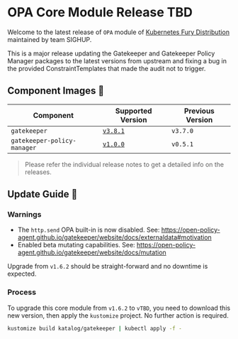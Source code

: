
# OPA Core Module Release TBD

Welcome to the latest release of `OPA` module of [Kubernetes Fury Distribution](https://github.com/sighupio/fury-distribution) maintained by team SIGHUP.

This is a major release updating the Gatekeeper and Gatekeeper Policy Manager packages to the latest versions from upstream and fixing a bug in the provided ConstraintTemplates that made the audit not to trigger.

## Component Images 🚢

| Component                   | Supported Version                                                                     | Previous Version |
|-----------------------------|---------------------------------------------------------------------------------------|------------------|
| `gatekeeper`                | [`v3.8.1`](https://github.com/open-policy-agent/gatekeeper/releases/tag/v3.7.0)       | `v3.7.0`         |
| `gatekeeper-policy-manager` | [`v1.0.0`](https://github.com/sighupio/gatekeeper-policy-manager/releases/tag/v0.5.1) | `v0.5.1`         |

> Please refer the individual release notes to get a detailed info on the releases.

## Update Guide 🦮

### Warnings

- The `http.send` OPA built-in is now disabled. See: <https://open-policy-agent.github.io/gatekeeper/website/docs/externaldata#motivation>
- Enabled beta mutating capabilities. See: <https://open-policy-agent.github.io/gatekeeper/website/docs/mutation>

Upgrade from `v1.6.2` should be straight-forward and no downtime is expected.

### Process

To upgrade this core module from `v1.6.2` to `vTBD`, you need to download this new version, then apply the `kustomize` project. No further action is required.

```bash
kustomize build katalog/gatekeeper | kubectl apply -f -
```

